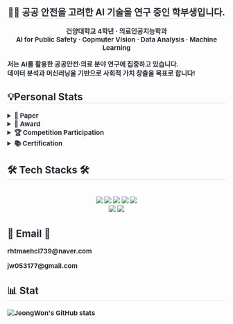 <div align= "center"> 
<h2 style="border-bottom: 1px solid #d8dee4; color: #282d33;"> 🧑‍💻 공공 안전을 고려한 AI 기술을 연구 중인 학부생입니다. </h2>  
<div style="font-weight: 700; font-size: 15px; text-align: center; color: #282d33;"> 건양대학교 4학년 ·  의료인공지능학과 </div>
<div style="font-weight: 700; font-size: 15px; text-align: center; color: #282d33;"> AI for Public Safety · Copmuter Vision · Data Analysis · Machine Learning </div> <br>
<div align= "left"> 
<div style="font-weight: 700; font-size: 15px; text-align: left; color: #282d33;"> 저는 AI를 활용한 공공안전·의료 분야 연구에 집중하고 있습니다.
<div style="font-weight: 700; font-size: 15px; text-align: left; color: #282d33;"> 데이터 분석과 머신러닝을 기반으로 사회적 가치 창출을 목표로 합니다!
<div align= "left">
<h2 style="border-bottom: 1px solid #d8dee4; color: #282d33;"> 💡Personal Stats</h2> 
<details>

<summary>📄 Paper</summary>

- **합성 데이터를 활용한 머신러닝 모델의 의료 보험료 예측 최적화** │ 1저자  
  <sub>2024.11 │ 한국인공지능융합기술학회(KAICTS) 추계학술대회</sub>  

- **흑백 이미지 복원을 위한 Stable Diffusion 및 GAN 기반 하이브리드 프레임워크** │ 공동 1저자  
  <sub>2025.01 │ 한국소프트웨어공학(KCSE) 학술대회</sub>  

- **가상 피팅 모델 ACGPN의 입력 특징 추출 기법 비교: Otsu Mask vs. Salient Region** │ 공동 1저자  
  <sub>2025.05 │ 한국인공지능융합기술학회(KAICTS) 춘계학술대회</sub>  

</details>


<details>
<summary>🏅 Award</summary>

- **마이크로소프트 클라우드를 활용한 인공지능 서비스 개발 경진대회** │ 장려상  
  <sub>2024.11 │ 인공지능기술교육협의회 × 한국마이크로소프트 주관</sub>  

- **AWS DeepRacer 인공지능 자율주행 자동차 AI 융합경진대회** │ 팀전 1등, 개인전 2등  
  <sub>2024.11 │ AI.SW 융합대학 주관</sub>  

- **한국인공지능융합기술학회(KAICTS) 춘계학술대회** │ 우수 발표 논문상  
  <sub>2025.05 │ 한국인공지능융합기술학회 주관</sub>  

- **WCRC 쿠팡 물류로봇경진대회** │ 국회의원 우수상 (우재준 국회의원)  
  <sub>2025.05 │ 과학기술정보통신부 주관</sub>  

</details>


<details>
<summary>🏆 Competition Participation</summary>

- **DACON 생성 AI 가짜 음성 탐지 모델 개발 경진대회 (2024)** │ *private 상위 7%*  
- **DACON 이미지 색상화 및 손실 부분 복원 AI 경진대회 (2024)** │ *private 상위 8%*  
- **DACON 건설공사 사고 예방 대응책 생성 AI 경진대회 (2025)** │ *public 상위 5%*  
- **DACON 생성 AI 텍스트 판별 모델 개발 경진대회 (2024)** │ *public 상위 25%*  

</details>


<details>
<summary>📚 Certification</summary>

- 정보처리기사
- ADsP  
- 빅데이터전문가 1급  
- Microsoft Certified: AI Fundamentals (AI-900)  
- MOS Expert (Excel, PowerPoint)  
- GTQ 
- TOEIC 745, OPIc IM2 

</details>
    <div align= "left">
    <h2 style="border-bottom: 1px solid #d8dee4; color: #282d33;"> 🛠️ Tech Stacks 🛠️</h2> <br> 
    <div style="margin: 0 auto; text-align: center;" align= "left"> <img src="https://img.shields.io/badge/Flask-000000?style=plastic&logo=Flask&logoColor=white">
          <img src="https://img.shields.io/badge/MySQL-4479A1?style=plastic&logo=MySQL&logoColor=white">
          <img src="https://img.shields.io/badge/Notion-000000?style=plastic&logo=Notion&logoColor=white">
          <img src="https://img.shields.io/badge/PyTorch-EE4C2C?style=plastic&logo=PyTorch&logoColor=white">
          <img src="https://img.shields.io/badge/Python-3776AB?style=plastic&logo=Python&logoColor=white">
          <br/><img src="https://img.shields.io/badge/Github-181717?style=plastic&logo=Github&logoColor=white">
          <img src="https://img.shields.io/badge/Keras-D00000?style=plastic&logo=Keras&logoColor=white">
          </div>
    </div>
    <div align= "left">  </div> 
    <h2 align="left"> 📧 Email 📧 </h2>
<p align="left">
  <Strong> rhtmaehcl739@naver.com </Strong>
</p>
<p align="left">
  <Strong> jw053177@gmail.com </Strong>
</p>

<div align= "left">
    <h2 style="border-bottom: 1px solid #d8dee4; color: #282d33;"> 📊 Stat </h2>
    
![JeongWon's GitHub stats](https://github-readme-stats.vercel.app/api?username=jijeongwon&show_icons=true&theme=radical)    

<br>
